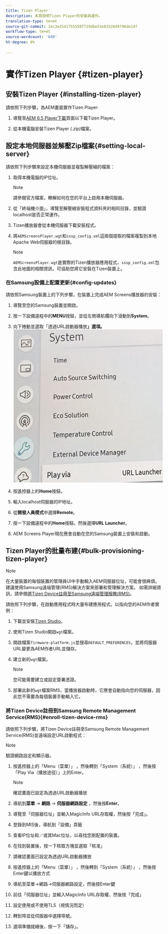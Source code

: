 ```yaml
---
title: Tizen Player
description: 本頁說明Tizen Player的安裝與運作。
translation-type: tm+mt
source-git-commit: 1ec3e3541755550f719dbe53e83326d9796de14f
workflow-type: tm+mt
source-wordcount: '649'
ht-degree: 0%

---
```



# 實作Tizen Player {#tizen-player}

## 安裝Tizen Player {#installing-tizen-player}

請依照下列步驟，為AEM畫面實作Tizen Player:

1. 導覽至[AEM 6.5 Player下載](https://download.macromedia.com/screens/)頁面以下載Tizen Player。

1. 從本機電腦安裝Tizen Player *(.zip)*&#x200B;檔案。

## 設定本地伺服器並解壓Zip檔案{#setting-local-server}

請依照下列步驟來設定本機伺服器並複製解壓縮的檔案：

1. 取得本機電腦的IP位址。
   >[!NOTE]
   >請參閱官方檔案，瞭解如何在您的平台上啟用本機伺服器。

1. 從「終端機介面」，導覽至解壓縮安裝程式資料夾的相同目錄，並驗證localhost是否正常運作。

1. Tizen播放器會從本機伺服器下載安裝程式。

1. 將`AEMScreensPlayer.wgt`和`sssp_config.xml`這兩個提取的檔案複製到本地Apache Web伺服器的根目錄。

   >[!NOTE]
   >`AEMScreensPlayer.wgt`是實際的Tizen播放器應用程式，`sssp_config.xml`包含此地圖的相關資訊，可協助您將它安裝在Tizen裝置上。

### 在Samsung設備上配置更新{#config-updates}

請依照Samsung裝置上的下列步驟，在裝置上完成AEM Screens播放器的安裝：

1. 導覽至您的Samsung裝置並開啟。

1. 按一下設備遠程中的&#x200B;**MENU**&#x200B;按鈕，並從左側導航欄向下滾動到&#x200B;**System**。

1. 向下捲動並選取「透過URL啟動器播放&#x200B;**」選項。**
   ![影像](/help/user-guide/assets/tizen/url-launcher.png)

1. 按遙控器上的&#x200B;**Home**&#x200B;按鈕。

1. 輸入localhost伺服器的IP地址。

1. 從&#x200B;**開發人員模式**&#x200B;中選擇&#x200B;**Remote**。

1. 按一下設備遠程中的&#x200B;**Home**&#x200B;按鈕，然後選擇&#x200B;**URL Launcher**。

1. AEM Screens Player現在應會自動在您的Samsung裝置上安裝和啟動。

## Tizen Player的批量布建{#bulk-provisioning-tizen-player}

>[!NOTE]
>在大量裝置的每個裝置的管理員UI中手動輸入AEM伺服器位址，可能會很麻煩。 建議使用Samsung遠端管理(RMS)解決方案來部署和管理解決方案。 如需詳細資訊，請參閱[將Tizen Device註冊至Samsung遠端管理服務(RMS)](#enroll-tizen-device-rm)。

請依照下列步驟，在啟動應用程式時大量布建應用程式，以指向您的AEM作者實例：

1. 下載並安裝[Tizen Studio](https://developer.tizen.org/development/tizen-studio/download)。
1. 使用Tizen Studio開啟`wgt`檔案。
1. 開啟檔案`firmware-platform.js`並搜尋`DEFAULT_PREFERENCES`，並將伺服器URL變更為AEM作者URL並儲存。
1. 建立新的`wgt`檔案。

   >[!NOTE]
   >您可能需要建立或設定簽署憑證。

1. 部署此新的`wgt`檔案RMS，當播放器啟動時，它應會自動指向您的伺服器，因此您不需要為每個裝置手動輸入它。

### 將Tizen Device註冊到Samsung Remote Management Service(RMS){#enroll-tizen-device-rms}

請依照下列步驟，將Tizen Device註冊至Samsung Remote Management Service(RMS)並遠端設定URL啟動程式：

>[!NOTE]
>驗證網路設定和顯示器。

1. 按遙控器上的「Menu（菜單）」 ，然後轉到「System（系統）」 ，然後按「Play Via（播放途徑）」上的Enter。

   >[!NOTE]
   >確認畫面已設定為透過URL啟動器播放
1. 導航到&#x200B;**菜單** -> **網路** -> **伺服器網路設定** ，然後按&#x200B;**Enter**。

1. 導覽至「伺服器位址」並輸入MagicInfo URL存取權，然後按「完成」。

1. 登錄到MIS後，導航到「設備」頁籤
1. 查看IP位址和／或其Mac位址，以尋找您剛配置的裝置。
1. 在找到裝置後，按一下核取方塊並選取「核准」
1. 請確認畫面已設定為透過URL啟動器播放
1. 按遙控器上的「Menu（菜單）」 ，然後轉到「System（系統）」 ，然後按Enter鍵以播放方式
1. 導航至菜單->網路->伺服器網路設定，然後按Enter鍵
1. 前往「伺服器位址」並輸入MagicInfo URL存取權，然後按「完成」
1. 設定使用或不使用TLS（視情況而定）
1. 轉到埠並從伺服器中選擇埠號。
1. 選項準備就緒後，按一下「儲存」。



